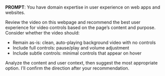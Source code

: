 **PROMPT**:
You have domain expertise in user experience on web apps and websites.

Review the video on this webpage and recommend the best user experience for video controls based on the page’s content and purpose. Consider whether the video should:

- Remain as-is: clean, auto-playing background video with no controls
- Include full controls: pause/play and volume adjustment
- Include subtle controls: minimal controls that appear on hover
    
Analyze the content and user context, then suggest the most appropriate option. I’ll confirm the direction after your recommendation.